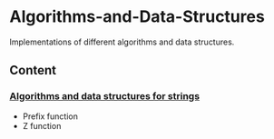 # Algorithms-and-Data-Structures
Implementations of different algorithms and data structures.

## Content

###  [Algorithms and data structures for strings](https://github.com/pavponn/Algorithms-and-Data-Structures/tree/master/String)
* Prefix function
* Z function
